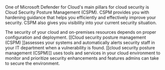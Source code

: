 One of Microsoft Defender for Cloud's main pillars for cloud security is Cloud Security Posture Management (CSPM). CSPM provides you with hardening guidance that helps you efficiently and effectively improve your security. CSPM also gives you visibility into your current security situation.

The security of your cloud and on-premises resources depends on proper configuration and deployment. [[Cloud security posture management (CSPM) ]]assesses your systems and automatically alerts security staff in your IT department when a vulnerability is found. [[cloud security posture management (CSPM)]] uses tools and services in your cloud environment to monitor and prioritize security enhancements and features admins can take to secure the environment.
